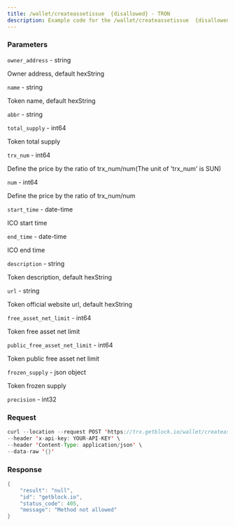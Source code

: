 ```yaml
---
title: /wallet/createassetissue  {disallowed} - TRON
description: Example code for the /wallet/createassetissue  {disallowed} rest method. Сomplete guide on how to use /wallet/createassetissue  {disallowed} rest in GetBlock.io Web3 documentation.
---
```


### Parameters


`owner_address` - string

Owner address, default hexString

`name` - string

Token name, default hexString

`abbr` - string

`total_supply` - int64

Token total supply

`trx_num` - int64

Define the price by the ratio of trx_num/num(The unit of 'trx_num' is
SUN)

`num` - int64

Define the price by the ratio of trx_num/num

`start_time` - date-time

ICO start time

`end_time` - date-time

ICO end time

`description` - string

Token description, default hexString

`url` - string

Token official website url, default hexString

`free_asset_net_limit` - int64

Token free asset net limit

`public_free_asset_net_limit` - int64

Token public free asset net limit

`frozen_supply` - json object

Token frozen supply

`precision` - int32

### Request

``` java
curl --location --request POST 'https://trx.getblock.io/wallet/createassetissue' \
--header 'x-api-key: YOUR-API-KEY' \
--header 'Content-Type: application/json' \
--data-raw '{}'
```

###  Response

``` java
{
    "result": "null",
    "id": "getblock.io",
    "status_code": 405,
    "message": "Method not allowed"
}
```

